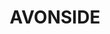 ---
lastmod: '2025-04-06T06:05:20+00:00'
latitude: -36.39806355
layout: suburb
longitude: 148.7203767
postcode: '2628'
state: NSW
title: AVONSIDE
url: /nsw/avonside/
---